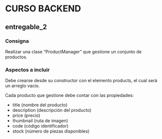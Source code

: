 # **CURSO BACKEND**

## **entregable_2**

### Consigna
Realizar una clase “ProductManager” que gestione un conjunto de productos.

### Aspectos a incluir
Debe crearse desde su constructor con el elemento products, el cual será un arreglo vacío.

Cada producto que gestione debe contar con las propiedades:
- title (nombre del producto)
- description (descripción del producto)
- price (precio)
- thumbnail (ruta de imagen)
- code (código identificador)
- stock (número de piezas disponibles)
